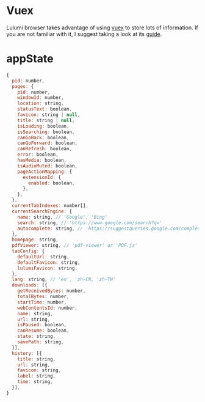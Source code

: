 # Vuex

Lulumi browser takes advantage of using [vuex](https://github.com/vuejs/vuex) to store lots of information. If you are not familiar with it, I suggest taking a look at its [guide](https://vuex.vuejs.org/).

# appState

```javascript
{
  pid: number,
  pages: {
    pid: number,
    windowId: number,
    location: string,
    statusText: boolean,
    favicon: string | null,
    title: string | null,
    isLoading: boolean,
    isSearching: boolean,
    canGoBack: boolean,
    canGoForward: boolean,
    canRefresh: boolean,
    error: boolean,
    hasMedia: boolean,
    isAudioMuted: boolean,
    pageActionMapping: {
      extensionId: {
        enabled: boolean,
      },
    },
  },
  currentTabIndexes: number[],
  currentSearchEngine: {
    name: string, // 'Google', 'Bing'
    search: string, // 'https://www.google.com/search?q='
    autocomplete: string, // 'https://suggestqueries.google.com/complete/search?client=youtube&q='
  },
  homepage: string,
  pdfViewer: string, // 'pdf-viewer' or 'PDF.js'
  tabConfig: {
    defaultUrl: string,
    defaultFavicon: string,
    lulumiFavicon: string,
  },
  lang: string, // 'en', 'zh-CN, 'zh-TW'
  downloads: [{
    getReceivedBytes: number,
    totalBytes: number,
    startTime: number,
    webContentsId: number,
    name: string,
    url: string,
    isPaused: boolean,
    canResume: boolean,
    state: string,
    savePath: string,
  }],
  history: [{
    title: string,
    url: string,
    favicon: string,
    label: string,
    time: string,
  }],
}
```
